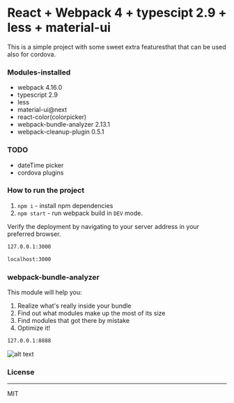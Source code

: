 # React + Webpack 4 + typescipt 2.9 + less + material-ui

This is a simple project with some sweet extra featuresthat that can be used also for cordova.
### Modules-installed
  - webpack 4.16.0
  - typescript 2.9
  - less
  - material-ui@next
  - react-color(colorpicker)
  - webpack-bundle-analyzer 2.13.1
  - webpack-cleanup-plugin 0.5.1
### TODO
  - dateTime picker
  - cordova plugins

### How to run the project
1. `npm i` - install npm dependencies
2. `npm start` - run webpack build in `DEV` mode.

Verify the deployment by navigating to your server address in your preferred browser.
```sh
127.0.0.1:3000
```
```sh
localhost:3000
```

### webpack-bundle-analyzer
This module will help you:

1. Realize what's really inside your bundle
2. Find out what modules make up the most of its size
3. Find modules that got there by mistake
4. Optimize it!
```sh
127.0.0.1:8888
```
![alt text](https://github.com/hdjonutz/react-typescript-webpack-material-ui/blob/master/analyzeBundle.png)

### License
----

MIT

